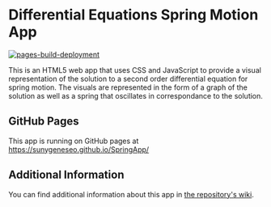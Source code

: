 # Differential Equations Spring Motion App

[![pages-build-deployment](https://github.com/SUNYGeneseo/SpringApp/actions/workflows/pages/pages-build-deployment/badge.svg?branch=gh-pages)](https://github.com/SUNYGeneseo/SpringApp/actions/workflows/pages/pages-build-deployment)

This is an HTML5 web app that uses CSS and JavaScript to provide a visual representation of the solution to a second order differential equation for spring motion. The visuals are represented in the form of a graph of the solution as well as a spring that oscillates in correspondance to the solution.

## GitHub Pages
This app is running on GitHub pages at https://sunygeneseo.github.io/SpringApp/

## Additional Information
You can find additional information about this app in [the repository's wiki](https://github.com/SUNYGeneseo/SpringApp/wiki).